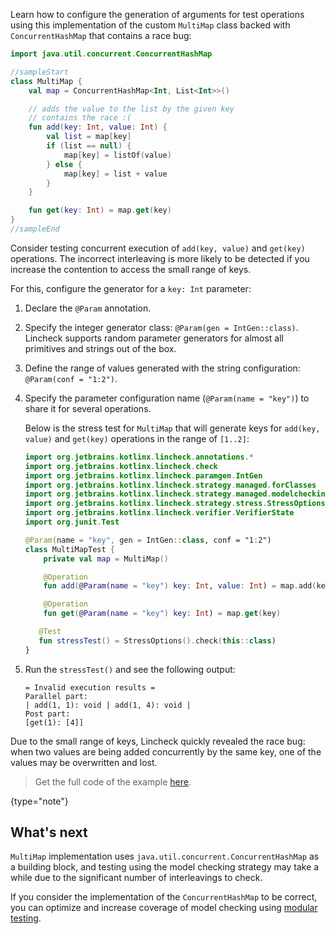 [//]: # (title: Parameter generation)

Learn how to configure the generation of arguments for test operations using this implementation of the custom `MultiMap`
class backed with `ConcurrentHashMap` that contains a race bug:

```kotlin
import java.util.concurrent.ConcurrentHashMap

//sampleStart
class MultiMap {
    val map = ConcurrentHashMap<Int, List<Int>>()

    // adds the value to the list by the given key
    // contains the race :(
    fun add(key: Int, value: Int) {
        val list = map[key]
        if (list == null) {
            map[key] = listOf(value)
        } else {
            map[key] = list + value
        }
    }

    fun get(key: Int) = map.get(key)
}
//sampleEnd
```

Consider testing concurrent execution of `add(key, value)` and `get(key)` operations. The incorrect interleaving is more 
likely to be detected if you increase the contention to access the small range of keys.

For this, configure the generator for a `key: Int` parameter:

1. Declare the `@Param` annotation.
2. Specify the integer generator class: `@Param(gen = IntGen::class)`.
   Lincheck supports random parameter generators for almost all primitives and strings out of the box.

3. Define the range of values generated with the string configuration: `@Param(conf = "1:2")`.
4. Specify the parameter configuration name (`@Param(name = "key")`) to share it for several operations.

   Below is the stress test for `MultiMap` that will generate keys for `add(key, value)` and `get(key)` operations in the
   range of `[1..2]`: 
   
   ```kotlin
   import org.jetbrains.kotlinx.lincheck.annotations.*
   import org.jetbrains.kotlinx.lincheck.check
   import org.jetbrains.kotlinx.lincheck.paramgen.IntGen
   import org.jetbrains.kotlinx.lincheck.strategy.managed.forClasses
   import org.jetbrains.kotlinx.lincheck.strategy.managed.modelchecking.ModelCheckingOptions
   import org.jetbrains.kotlinx.lincheck.strategy.stress.StressOptions
   import org.jetbrains.kotlinx.lincheck.verifier.VerifierState
   import org.junit.Test
   
   @Param(name = "key", gen = IntGen::class, conf = "1:2")
   class MultiMapTest {
       private val map = MultiMap()
   
       @Operation
       fun add(@Param(name = "key") key: Int, value: Int) = map.add(key, value)
   
       @Operation
       fun get(@Param(name = "key") key: Int) = map.get(key)
   
      @Test
      fun stressTest() = StressOptions().check(this::class)
   }
   ```

5. Run the `stressTest()` and see the following output:

   ```text
   = Invalid execution results =
   Parallel part:
   | add(1, 1): void | add(1, 4): void |
   Post part:
   [get(1): [4]]
   ```

Due to the small range of keys, Lincheck quickly revealed the race bug: when two values are being added concurrently by the same key, 
one of the values may be overwritten and lost.

> Get the full code of the example [here](https://github.com/Kotlin/kotlinx-lincheck/blob/guide/src/jvm/test/org/jetbrains/kotlinx/lincheck/test/guide/MultiMapTest.kt).
>
{type="note"}

## What's next

`MultiMap` implementation uses `java.util.concurrent.ConcurrentHashMap` as a building block, and testing using the model
checking strategy may take a while due to the significant number of interleavings to check.

If you consider the implementation of the `ConcurrentHashMap` to be correct, you can optimize and increase coverage of model
checking using [modular testing](modular-testing.md).